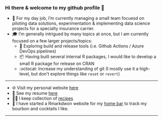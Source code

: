 ### Hi there & welcome to my github profile 👋


- :briefcase: For my day job, I’m currently managing a small team focuesd on piloting data solutions, experimentation & implementing data science projects for a specialty insurance carrier. 
- :mortar_board: I’m generally intrigued by many topics at once, but I am currently focused on a few larger projects/topics:
  - :rocket: Exploring build and release tools (i.e. Github Actions / Azure DevOps pipelines)
  - :package: Having built several internal R packages, I would like to develop a small R package for release on CRAN
  - :octocat: Increase my understanding of git (I mostly use it a high-level, but don't explore things like `reset` or `revert`)

-------

- :globe_with_meridians: Visit my personal website [here](https://www.mattleary.com)
- :memo: See my resume [here](https://mleary.github.io/resume/)
- :cook: I keep collection of [recipes](h[ttps://mleary.github.io/cooking_recipes/index.html](https://mattleary.com/resources/resources-cooking.html)) 
- :tumbler_glass: I have started a Rmarkdwon website for my [home bar](https://mleary.github.io/learys-bar/index.html) to track my bourbon and cocktails I like. 


------
<!--
[![mleary's GitHub stats](https://github-readme-stats.vercel.app/api?username=mleary)](https://github.com/mleary/github-readme-stats)
-->

<!--
**mleary/mleary** is a ✨ _special_ ✨ repository because its `README.md` (this file) appears on your GitHub profile.

Here are some ideas to get you started:

- 🔭 I’m currently working on ...
- 🌱 I’m currently learning ...
- 👯 I’m looking to collaborate on ...
- 🤔 I’m looking for help with ...
- 💬 Ask me about ...
- 📫 How to reach me: ...
- 😄 Pronouns: ...
- ⚡ Fun fact: ...
-->
